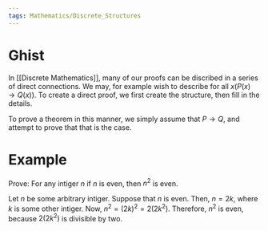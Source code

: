 ```yaml
---
tags: Mathematics/Discrete_Structures
---
```


# Ghist

In [[Discrete Mathematics]], many of our proofs can be discribed in a series of direct connections. We may, for example wish to describe $\text{for all } x(P(x)\rightarrow Q(x))$. To create a direct proof, we first create the structure, then fill in the details.

To prove a theorem in this manner, we simply assume that $P\rightarrow Q$, and attempt to prove that that is the case.

# Example

Prove: For any intiger $n$ if $n$ is even, then $n^2$ is even.

Let $n$ be some arbitrary intiger. Suppose that $n$ is even. Then, $n=2k$, where $k$ is some other intiger. Now, $n^{2} = (2k)^{2}= 2(2k^2)$. Therefore, $n^2$ is even, because $2(2k^2)$ is divisible by two. 